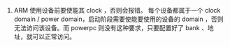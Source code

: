 1. ARM 使用设备前要使能其 clock ，否则会报错。
  每个设备都属于一个 clock domain / power domain，启动阶段需要使能要使用的设备的 domain ，否则无法访问该设备。而 powerpc 则没有这种要求，只要配置好了 bank 、地址，就可以正常访问。

